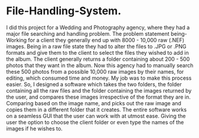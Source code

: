 # File-Handling-System.
I did this project for a Wedding and Photography agency, where they had a major file searching and handling problem. The problem statement being-
Working for a client they generally end up with 8000 - 10,000 raw (.NEF) images. Being in a raw file state they had to alter the files to .JPG or .PNG formats and give them to the client to select the files  they wished to add in the album. The client generally returns a folder containing about 200 - 500 photos that they want in the album. Now this agency had to manually search these 500 photos from a possible 10,000 raw images by their names, for editing, which consumed time and money. My job was to make this process easier.
So, I designed a software which takes the two folders, the folder containing all the raw files and the folder containing the images returned by the user, and compares these images irrespective of the format they are in. Comparing based on the image name, and picks out the raw image and copies them in a different folder that it creates.
The entire software works on a seamless GUI that the user can work with at utmost ease. Giving the user the option to choose the client folder or even type the names of the images if he wishes to. 
